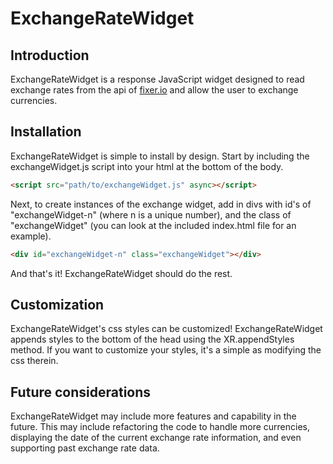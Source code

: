 # ExchangeRateWidget

## Introduction

ExchangeRateWidget is a response JavaScript widget designed to read exchange rates from the api of [fixer.io](http://fixer.io/) and allow the user to exchange currencies.

## Installation

ExchangeRateWidget is simple to install by design. Start by including the exchangeWidget.js script into your html at the bottom of the body.
```html
<script src="path/to/exchangeWidget.js" async></script>
```

Next, to create instances of the exchange widget, add in divs with id's of "exchangeWidget-n" (where n is a unique number), and the class of "exchangeWidget" (you can look at the included index.html file for an example).
```html
<div id="exchangeWidget-n" class="exchangeWidget"></div>
```

And that's it! ExchangeRateWidget should do the rest.

## Customization

ExchangeRateWidget's css styles can be customized! ExchangeRateWidget appends styles to the bottom of the head using the XR.appendStyles method. If you want to customize your styles, it's a simple as modifying the css therein.

## Future considerations
ExchangeRateWidget may include more features and capability in the future. This may include refactoring the code to handle more currencies, displaying the date of the current exchange rate information, and even supporting past exchange rate data.